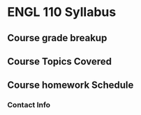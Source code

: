 # ENGL 110 Syllabus

## Course grade breakup


## Course Topics Covered

## Course homework Schedule


### Contact Info



